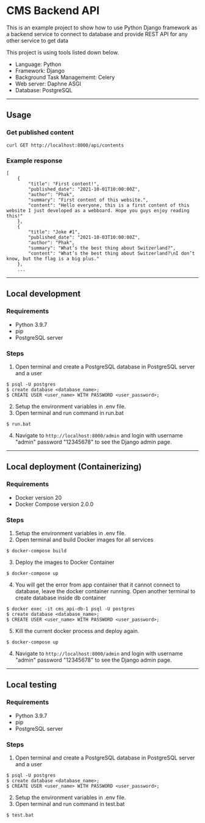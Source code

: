 # CMS Backend API

This is an example project to show how to use Python Django framework as a backend service to connect to database and provide REST API for any other service to get data 

This project is using tools listed down below.<br /> 
- Language: Python 
- Framework: Django 
- Background Task Managememt: Celery
- Web server: Daphne ASGI 
- Database: PostgreSQL 

<hr />

## Usage
### Get published content 
```
curl GET http://localhost:8000/api/contents
```
### Example response 
```
[
    {
        "title": "First content!",
        "published_date": "2021-10-01T10:00:00Z",
        "author": "Phak",
        "summary": "First content of this website.",
        "content": "Hello everyone, this is a first content of this website I just developed as a webboard. Hope you guys enjoy reading this!"
    },
    {
        "title": "Joke #1",
        "published_date": "2021-10-03T10:00:00Z",
        "author": "Phak",
        "summary": "What’s the best thing about Switzerland?",
        "content": "What’s the best thing about Switzerland?\nI don’t know, but the flag is a big plus."
    },
    ... 
```
<hr />

## Local development
### Requirements
- Python 3.9.7
- pip
- PostgreSQL server

### Steps
1. Open terminal and create a PostgreSQL database in PostgreSQL server and a user 
```
$ psql -U postgres
$ create database <database_name>;
$ CREATE USER <user_name> WITH PASSWORD <user_password>;
```
2. Setup the environment variables in .env file. 
3. Open terminal and run command in run.bat
```
$ run.bat
```
4. Navigate to `http://localhost:8000/admin` and login with username "admin" password "12345678" to see the Django admin page.

<hr />

## Local deployment (Containerizing)
### Requirements
- Docker version 20
- Docker Compose version 2.0.0

### Steps
1. Setup the environment variables in .env file. 
2. Open terminal and build Docker images for all services
```
$ docker-compose build 
```
3. Deploy the images to Docker Container
```
$ docker-compose up
```
4. You will get the error from app container that it cannot connect to database, leave the docker container running. Open another terminal to create database inside db container 
```
$ docker exec -it cms_api-db-1 psql -U postgres 
$ create database <database_name>;
$ CREATE USER <user_name> WITH PASSWORD <user_password>;
```
5. Kill the current docker process and deploy again. 
```
$ docker-compose up
```
4. Navigate to `http://localhost:8000/admin` and login with username "admin" password "12345678" to see the Django admin page.


<hr />

## Local testing
### Requirements
- Python 3.9.7
- pip
- PostgreSQL server

### Steps
1. Open terminal and create a PostgreSQL database in PostgreSQL server and a user 
```
$ psql -U postgres
$ create database <database_name>;
$ CREATE USER <user_name> WITH PASSWORD <user_password>;
```
2. Setup the environment variables in .env file. 
3. Open terminal and run command in test.bat
```
$ test.bat
```
